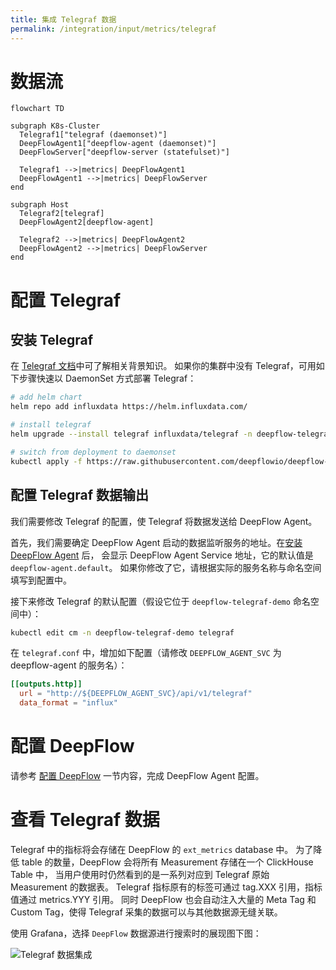 ```yaml
---
title: 集成 Telegraf 数据
permalink: /integration/input/metrics/telegraf
---
```


# 数据流

```mermaid
flowchart TD

subgraph K8s-Cluster
  Telegraf1["telegraf (daemonset)"]
  DeepFlowAgent1["deepflow-agent (daemonset)"]
  DeepFlowServer["deepflow-server (statefulset)"]

  Telegraf1 -->|metrics| DeepFlowAgent1
  DeepFlowAgent1 -->|metrics| DeepFlowServer
end

subgraph Host
  Telegraf2[telegraf]
  DeepFlowAgent2[deepflow-agent]

  Telegraf2 -->|metrics| DeepFlowAgent2
  DeepFlowAgent2 -->|metrics| DeepFlowServer
end
```

# 配置 Telegraf

## 安装 Telegraf

在 [Telegraf 文档](https://www.influxdata.com/time-series-platform/telegraf/)中可了解相关背景知识。
如果你的集群中没有 Telegraf，可用如下步骤快速以 DaemonSet 方式部署 Telegraf：
```bash
# add helm chart
helm repo add influxdata https://helm.influxdata.com/

# install telegraf
helm upgrade --install telegraf influxdata/telegraf -n deepflow-telegraf-demo --create-namespace

# switch from deployment to daemonset
kubectl apply -f https://raw.githubusercontent.com/deepflowio/deepflow-demo/main/DeepFlow-Telegraf-Demo/deepflow-telegraf-demo.yaml
```

## 配置 Telegraf 数据输出

我们需要修改 Telegraf 的配置，使 Telegraf 将数据发送给 DeepFlow Agent。

首先，我们需要确定 DeepFlow Agent 启动的数据监听服务的地址。在[安装 DeepFlow Agent](../../install/single-k8s/) 后，
会显示 DeepFlow Agent Service 地址，它的默认值是 `deepflow-agent.default`。
如果你修改了它，请根据实际的服务名称与命名空间填写到配置中。

接下来修改 Telegraf 的默认配置（假设它位于 `deepflow-telegraf-demo` 命名空间中）：
```bash
kubectl edit cm -n deepflow-telegraf-demo telegraf
```

在 `telegraf.conf` 中，增加如下配置（请修改 `DEEPFLOW_AGENT_SVC` 为 deepflow-agent 的服务名）：
```toml
[[outputs.http]]
  url = "http://${DEEPFLOW_AGENT_SVC}/api/v1/telegraf"
  data_format = "influx"
```

# 配置 DeepFlow

请参考 [配置 DeepFlow](../tracing/opentelemetry/#配置-deepflow) 一节内容，完成 DeepFlow Agent 配置。

# 查看 Telegraf 数据

Telegraf 中的指标将会存储在 DeepFlow 的 `ext_metrics` database 中。
为了降低 table 的数量，DeepFlow 会将所有 Measurement 存储在一个 ClickHouse Table 中，
当用户使用时仍然看到的是一系列对应到 Telegraf 原始 Measurement 的数据表。
Telegraf 指标原有的标签可通过 tag.XXX 引用，指标值通过 metrics.YYY 引用。
同时 DeepFlow 也会自动注入大量的 Meta Tag 和 Custom Tag，使得 Telegraf 采集的数据可以与其他数据源无缝关联。

使用 Grafana，选择 `DeepFlow` 数据源进行搜索时的展现图下图：

![Telegraf 数据集成](https://yunshan-guangzhou.oss-cn-beijing.aliyuncs.com/pub/pic/20231003651c1adb93461.png)
